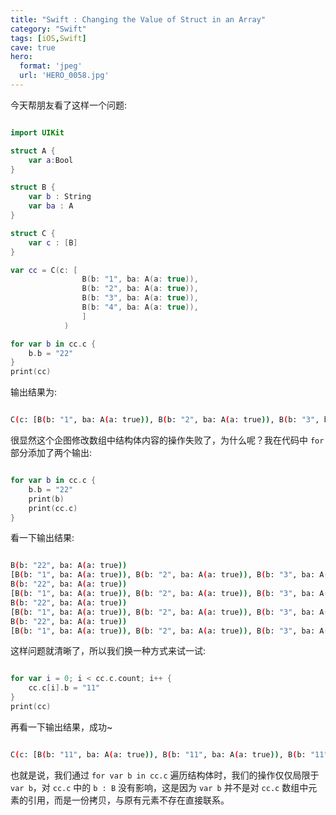 ```yaml
---
title: "Swift : Changing the Value of Struct in an Array"
category: "Swift"
tags: [iOS,Swift]
cave: true
hero:
  format: 'jpeg'
  url: 'HERO_0058.jpg'
---
```

今天帮朋友看了这样一个问题:

```swift

import UIKit

struct A {
    var a:Bool
}

struct B {
    var b : String
    var ba : A
}

struct C {
    var c : [B]
}

var cc = C(c: [
                B(b: "1", ba: A(a: true)),
                B(b: "2", ba: A(a: true)),
                B(b: "3", ba: A(a: true)),
                B(b: "4", ba: A(a: true)),
                ]
            )

for var b in cc.c {
    b.b = "22"
}
print(cc)

```

输出结果为:

```sh

C(c: [B(b: "1", ba: A(a: true)), B(b: "2", ba: A(a: true)), B(b: "3", ba: A(a: true)), B(b: "4", ba: A(a: true))])

```

很显然这个企图修改数组中结构体内容的操作失败了，为什么呢？我在代码中 `for` 部分添加了两个输出:

```swift

for var b in cc.c {
    b.b = "22"
    print(b)
    print(cc.c)
}

```

看一下输出结果:

```sh

B(b: "22", ba: A(a: true))
[B(b: "1", ba: A(a: true)), B(b: "2", ba: A(a: true)), B(b: "3", ba: A(a: true)), B(b: "4", ba: A(a: true))]
B(b: "22", ba: A(a: true))
[B(b: "1", ba: A(a: true)), B(b: "2", ba: A(a: true)), B(b: "3", ba: A(a: true)), B(b: "4", ba: A(a: true))]
B(b: "22", ba: A(a: true))
[B(b: "1", ba: A(a: true)), B(b: "2", ba: A(a: true)), B(b: "3", ba: A(a: true)), B(b: "4", ba: A(a: true))]
B(b: "22", ba: A(a: true))
[B(b: "1", ba: A(a: true)), B(b: "2", ba: A(a: true)), B(b: "3", ba: A(a: true)), B(b: "4", ba: A(a: true))]

```

这样问题就清晰了，所以我们换一种方式来试一试:

```swift

for var i = 0; i < cc.c.count; i++ {
    cc.c[i].b = "11"
}
print(cc)

```

再看一下输出结果，成功~

```sh

C(c: [B(b: "11", ba: A(a: true)), B(b: "11", ba: A(a: true)), B(b: "11", ba: A(a: true)), B(b: "11", ba: A(a: true))])

```

也就是说，我们通过 `for var b in cc.c` 遍历结构体时，我们的操作仅仅局限于 `var b`，对 `cc.c` 中的 `b : B` 没有影响，这是因为 `var b` 并不是对 `cc.c` 数组中元素的引用，而是一份拷贝，与原有元素不存在直接联系。




